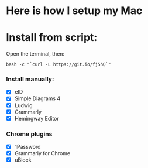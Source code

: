 # Here is how I setup my Mac

# Install from script:
Open the terminal, then:
```
bash -c "`curl -L https://git.io/fj5hQ`"
```

### Install manually:

- [x] eID
- [x] Simple Diagrams 4
- [x] Ludwig
- [x] Grammarly
- [x] Hemingway Editor

### Chrome plugins

- [x] 1Password
- [x] Grammarly for Chrome
- [x] uBlock
